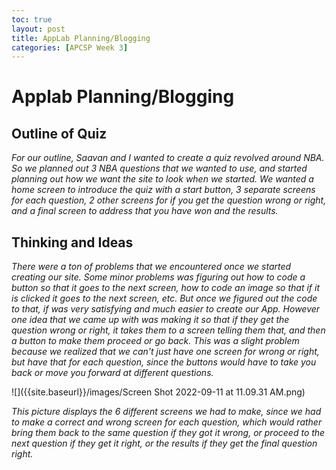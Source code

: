 ```yaml
---
toc: true
layout: post
title: AppLab Planning/Blogging
categories: [APCSP Week 3]
---
```

# Applab Planning/Blogging

## Outline of Quiz
*For our outline, Saavan and I wanted to create a quiz revolved around NBA. So we planned out 3 NBA questions that we wanted to use, and started planning out how we want the site to look when we started. We wanted a home screen to introduce the quiz with a start button, 3 separate screens for each question, 2 other screens for if you get the question wrong or right, and a final screen to address that you have won and the results.*

## Thinking and Ideas
*There were a ton of problems that we encountered once we started creating our site. Some minor problems was figuring out how to code a button so that it goes to the next screen, how to code an image so that if it is clicked it goes to the next screen, etc. But once we figured out the code to that, if was very satisfying and much easier to create our App. However one idea that we came up with was making it so that if they get the question wrong or right, it takes them to a screen telling them that, and then a button to make them proceed or go back. This was a slight problem because we realized that we can't just have one screen for wrong or right, but have that for each question, since the buttons would have to take you back or move you forward at different questions.*

![]({{site.baseurl}}/images/Screen Shot 2022-09-11 at 11.09.31 AM.png) 

*This picture displays the 6 different screens we had to make, since we had to make a correct and wrong screen for each question, which would rather bring them back to the same question if they got it wrong, or proceed to the next question if they get it right, or the results if they get the final question right.*